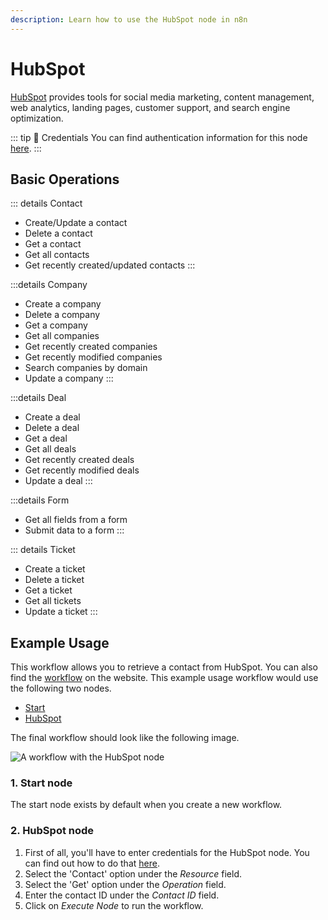 ```yaml
---
description: Learn how to use the HubSpot node in n8n
---
```


# HubSpot

[HubSpot](https://www.hubspot.com/) provides tools for social media marketing, content management, web analytics, landing pages, customer support, and search engine optimization.

::: tip 🔑 Credentials
You can find authentication information for this node [here](../../../credentials/Hubspot/README.md).
:::

## Basic Operations

::: details Contact
- Create/Update a contact
- Delete a contact
- Get a contact
- Get all contacts
- Get recently created/updated contacts
:::

:::details Company
- Create a company
- Delete a company
- Get a company
- Get all companies
- Get recently created companies
- Get recently modified companies
- Search companies by domain
- Update a company
:::

:::details Deal
- Create a deal
- Delete a deal
- Get a deal
- Get all deals
- Get recently created deals
- Get recently modified deals
- Update a deal
:::

:::details Form
- Get all fields from a form
- Submit data to a form
:::

::: details Ticket
- Create a ticket
- Delete a ticket
- Get a ticket
- Get all tickets
- Update a ticket
:::

## Example Usage

This workflow allows you to retrieve a contact from HubSpot. You can also find the [workflow](https://n8n.io/workflows/466) on the website. This example usage workflow would use the following two nodes.
- [Start](../../core-nodes/Start/README.md)
- [HubSpot]()

The final workflow should look like the following image.

![A workflow with the HubSpot node](./workflow.png)

### 1. Start node

The start node exists by default when you create a new workflow.

### 2. HubSpot node

1. First of all, you'll have to enter credentials for the HubSpot node. You can find out how to do that [here](../../../credentials/Hubspot/README.md).
2. Select the 'Contact' option under the *Resource* field.
3. Select the 'Get' option under the *Operation* field.
4. Enter the contact ID under the *Contact ID* field.
3. Click on *Execute Node* to run the workflow.
